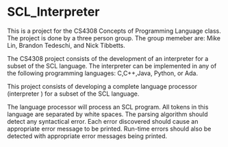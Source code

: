 # SCL_Interpreter

This is a project for the CS4308 Concepts of Programming Language class. The project is done by a three person group.
The group memeber are: Mike Lin, Brandon Tedeschi, and Nick Tibbetts.

The CS4308 project consists of the development of an interpreter for a subset of the SCL language. The interpreter can be implemented in any of the following programming languages: C,C++,Java, Python, or Ada.

This project consists of developing a complete language processor (interpreter ) for a subset of the SCL language. 

The language processor will process an SCL program. All tokens in this language are separated by white spaces. The parsing algorithm should detect any syntactical error. Each error discovered should cause an appropriate error message to be printed. Run-time errors should also be detected with appropriate error messages being printed.

